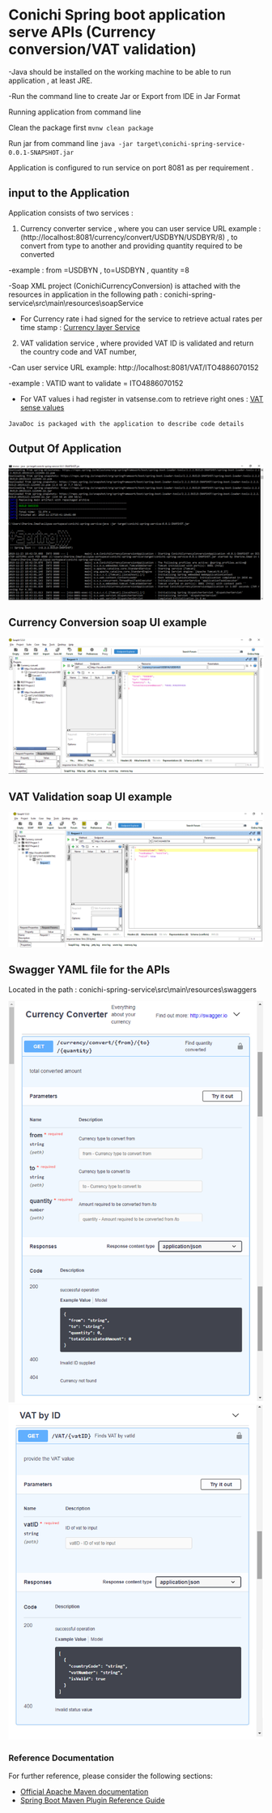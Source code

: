 # Conichi Spring boot application serve APIs (Currency conversion/VAT validation)

-Java should be installed on the working machine to be able to run application , at least JRE.

-Run the command line to create Jar or Export from IDE in Jar Format

Running application from command line

Clean the package first
`mvnw clean package`

Run jar from command line
`java -jar target\conichi-spring-service-0.0.1-SNAPSHOT.jar`

Application is configured to run service on port 8081 as per requirement .

input to the Application
------------
Application consists of two services :

1) Currency converter service , where you can user service URL example : (http://localhost:8081/currency/convert/USDBYN/USDBYR/8) , to convert from type to another and providing quantity required to be converted

-example : from =USDBYN , to=USDBYN , quantity =8

-Soap XML project (ConichiCurrencyConversion) is attached with the resources in application in the following path : conichi-spring-service\src\main\resources\soapService

- For Currency rate i had signed for the service to retrieve actual rates per time stamp :
   [Currency layer Service](https://currencylayer.com/documentation) 
   

2) VAT validation service , where provided VAT ID is validated and return the country code and VAT number,

-Can user service URL example:
 http://localhost:8081/VAT/ITO4886070152

-example : VATID want to validate =  ITO4886070152

- For VAT values i had register in vatsense.com to retrieve right ones : 
  [VAT sense values](https://vatsense.com/)


`JavaDoc is packaged with the application to describe code details `

Output Of Application 
----------------------
![alt tag](ConsoleOutput.png)

Currency Conversion soap UI example 
-----------------------------------
![alt tag](currency-convert.png)


VAT Validation soap UI example 
------------------------------
![alt tag](VAT-Validator.png)

Swagger YAML file for the APIs 
------------------------------
Located in the path : conichi-spring-service\src\main\resources\swaggers

![alt tag](Currency-Converter-swagger.png)
![alt tag](VAT-swagger.png)

### Reference Documentation
For further reference, please consider the following sections:

* [Official Apache Maven documentation](https://maven.apache.org/guides/index.html)
* [Spring Boot Maven Plugin Reference Guide](https://docs.spring.io/spring-boot/docs/2.2.2.BUILD-SNAPSHOT/maven-plugin/)